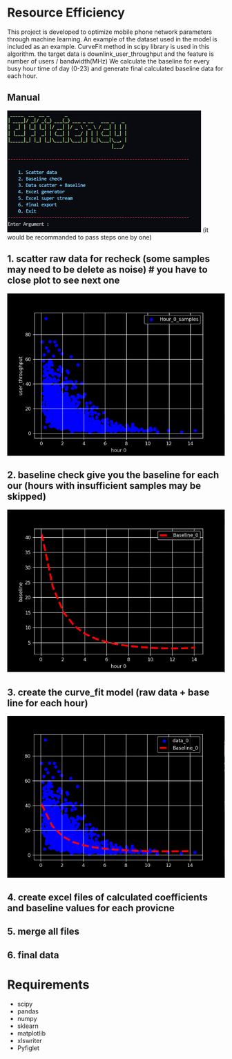 # Resource Efficiency

This project is developed to optimize mobile phone network parameters through machine learning. An example of the dataset used in the model is included as an example. CurveFit method in scipy library is used in this algorithm.
the target data is downlink_user_throughput and the feature is number of users / bandwidth(MHz)
We calculate the baseline for every busy hour time of day (0-23) and generate final calculated baseline data
for each hour.

## Manual 
![](img/img.PNG)
(it would be recommanded to pass steps one by one)


## 1. scatter raw data for recheck (some samples may need to be delete as noise) # you have to close plot to see next one
![](img/sam0.PNG)
## 2. baseline check give you the baseline for each our (hours with insufficient samples may be skipped)
![](img/base.PNG)
## 3. create the curve_fit model (raw data + base line for each hour)
![](img/model.PNG)
## 4. create excel files of calculated coefficients and baseline values for each provicne
## 5. merge all files
## 6. final data

# Requirements

- scipy
- pandas
- numpy
- sklearn
- matplotlib
- xlswriter
- Pyfiglet
